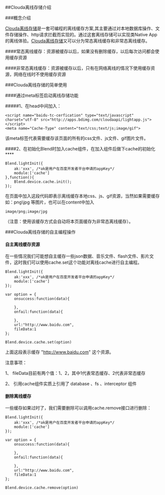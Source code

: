 ##Clouda离线存储介绍

###概念介绍

[Clouda离线存储](http://clouda.baidu.com/)是一套可编程的离线缓存方案,其主要通过对本地数据库操作、文件存储操作、http请求拦截而实现的。通过这套离线存储可以实现类Native App的离线体验。[Clouda离线存储](http://clouda.baidu.com/)又可以分为常态离线缓存和非常态离线缓存。

####常态离线缓存：资源被缓存以后，如果没有删除缓存，以后每次访问都会使用缓存资源

####非常态离线缓存：资源被缓存以后，只有在网络离线的情况下使用缓存资源，网络在线时不使用缓存资源

###Clouda离线存储的简单使用

####通过meta标签启动离线存储功能
	
#####1、在head中间加入：

	<script name="baidu-tc-cerfication" type="text/javascript" charset="utf-8" src="http://apps.bdimg.com/cloudaapi/lightapp.js"></script>
	<meta name="Cache-Type" content="text/css;text/js;image/gif"> 

该meta标签代表需要缓存该页面的所有的css文件、js文件、gif图片文件。

####2、在初始化Blend时加入cache组件，在加入组件后做下cache的初始化****

	Blend.lightInit({
		ak:'xxx', /*ak是用户在百度开发者平台申请的appKey*/
		module:['cache']
	},function(){
		Blend.device.cache.init();
	});

在页面中加入这段代码即表示离线缓存本地css、js、gif资源，当然如果需要缓存如：png\jpg 等图片，也可以在content中加入
	
	image/png;image/jpg

（注意：使用该缓存方式会自动将本页面缓存为非常态离线缓存）。

###Clouda离线存储的自主编程操作

#### 自主离线缓存资源

在一些情况我们可能想自主缓存一些json数据、音乐文件、flash文件、影片文件，这时我们可以使用cache.set这个功能对离线cache进行自主编程。
	
	Blend.lightInit({
		ak:'xxx', /*ak是用户在百度开发者平台申请的appKey*/
		module:['cache']
	});

	var option = {
		onsuccess:function(data){

		},
		onfail:function(data){

		},
		url:"http://www.baidu.com",
		fileData:1 
	};

	Blend.device.cache.set(option)

上面这段表示缓存 "http://www.baidu.com" 这个资源。

注意事项：

1、 fileData目前有两个值：1、2，其中1代表常态缓存、2代表非常态缓存

2、 引用cache组件实质上引用了 database 、fs 、interceptor 组件


#### 删除离线缓存

一些缓存如果过时了，我们需要删除可以调用cache.remove接口进行删除：

	Blend.lightInit({
		ak:'xxx', /*ak是用户在百度开发者平台申请的appKey*/
		module:['cache']
	});

	var option = {
		onsuccess:function(data){

		},
		onfail:function(data){

		},
		url:"http://www.baidu.com",
		fileData:1 
	};

	Blend.device.cache.remove(option)


 